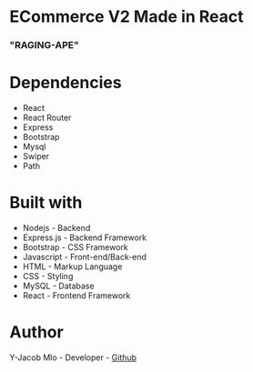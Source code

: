 # ECommerce V2 Made in React

### "RAGING-APE"

# Dependencies
- React
- React Router
- Express
- Bootstrap
- Mysql
- Swiper
- Path

# Built with
- Nodejs - Backend
- Express.js - Backend Framework
- Bootstrap - CSS Framework
- Javascript - Front-end/Back-end
- HTML - Markup Language
- CSS - Styling
- MySQL - Database
- React - Frontend Framework

# Author
Y-Jacob Mlo - Developer - [Github](https://github.com/jmlor2h)